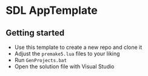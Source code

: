 # SDL AppTemplate

## Getting started

- Use this template to create a new repo and clone it
- Adjust the `premake5.lua` files to your liking
- Run `GenProjects.bat`
- Open the solution file with Visual Studio
